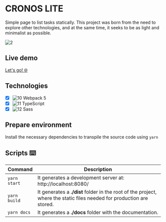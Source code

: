 # CRONOS LITE
Simple page to list tasks statically. This project was born from the need to explore other technologies, and at the same time, it seeks to be as light and minimalist as possible.

![2](https://res.cloudinary.com/dqvjsgezk/image/upload/v1678453825/cronos-lite-assets/wybtwblaqv3y5ay20gnq.gif)

## Live demo
[Let's go! 🌐](https://cronos-lite-kv357.netlify.app/ "Let's go!") 

## Technologies
- [X] ![10](https://res.cloudinary.com/dqvjsgezk/image/upload/v1678802237/common-assets/icons/rav2lbcgdnitakadmpsc.png) Webpack 5
- [X] ![11](https://i.ibb.co/hXmqN5t/typescript.png) TypeScript
- [X] ![12](https://i.ibb.co/Bq8HY9F/sass.png) Sass

## Prepare environment
Install the necessary dependencies to transpile the source code using `yarn`

## Scripts ⌨️
| Command      | Description |
| ----------- | ----------- |
| `yarn start` | It generates a development server at: http://localhost:8080/ |
| `yarn build` | It generates a **./dist** folder in the root of the project, where the static files needed for production are stored. |
| `yarn docs`  | It generates a **./docs** folder with the documentation.
